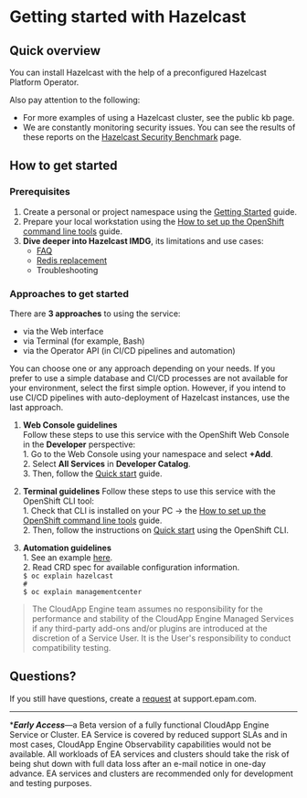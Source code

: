 # Getting started with Hazelcast

## Quick overview
You can install Hazelcast with the help of a preconfigured Hazelcast Platform Operator.

Also pay attention to the following:
- For more examples of using a Hazelcast cluster, see the public kb page.
- We are constantly monitoring security issues. You can see the results of these reports on the [Hazelcast Security Benchmark](https://kb.epam.com/display/EPMPAASPUB/Hazelcast+Security+Benchmark) page.

## How to get started
### Prerequisites
1. Create a personal or project namespace using the [Getting Started](https://kb.epam.com/pages/viewpage.action?spaceKey=EPMPAASPUB&title=Getting+Started) guide.
2. Prepare your local workstation using the [How to set up the OpenShift command line tools](https://kb.epam.com/display/EPMPAASPUB/How+to+set+up+the+OpenShift+command+line+tools) guide.
3. **Dive deeper into Hazelcast IMDG**, its limitations and use cases:
    - [FAQ](https://docs.hazelcast.com/imdg/4.1/faq)
    - [Redis replacement](https://hazelcast.com/use-cases/redis-replacement/)
    - Troubleshooting

### Approaches to get started
There are **3 approaches** to using the service:
- via the Web interface
- via Terminal (for example, Bash)
- via the Operator API (in CI/CD pipelines and automation)

You can choose one or any approach depending on your needs. If you prefer to use a simple database and CI/CD processes are not available for your environment, select the first simple option. However, if you intend to use CI/CD pipelines with auto-deployment of Hazelcast instances, use the last approach.

1. **Web Console guidelines**  
Follow these steps to use this service with the OpenShift Web Console in the **Developer** perspective:  
        1. Go to the Web Console using your namespace and select **+Add**.  
        2. Select **All Services** in **Developer Catalog**.  
        3. Then, follow the [Quick start](https://kb.epam.com/display/EPMPAASPUB/Create+a+Hazelcast+cluster) guide.

2. **Terminal guidelines**
Follow these steps to use this service with the OpenShift CLI tool:  
        1. Check that CLI is installed on your PC → the [How to set up the OpenShift command line tools](https://kb.epam.com/display/EPMPAASPUB/How+to+set+up+the+OpenShift+command+line+tools) guide.  
        2. Then, follow the instructions on [Quick start](https://kb.epam.com/display/EPMPAASPUB/Create+a+Hazelcast+cluster) using the OpenShift CLI.

3. **Automation guidelines**  
        1. See an example [here](https://docs.hazelcast.com/operator/5.2/get-started#step-2-start-the-hazelcast-cluster).    
        2. Read CRD spec for available configuration information.   
<code>$ oc explain hazelcast</code>  
<code>#</code>   
<code>$ oc explain managementcenter</code>

>The CloudApp Engine team assumes no responsibility for the performance and stability of the CloudApp Engine Managed Services if any third-party add-ons and/or plugins are introduced at the discretion of a Service User. It is the User's responsibility to conduct compatibility testing.

## Questions?
If you still have questions, create a [request](https://support.epam.com/ess?id=sc_cat_item_guide&table=sc_cat_item&sys_id=8571a1dc476f5958ed13b2bd436d43d1) at support.epam.com.
***
****Early Access***—a Beta version of a fully functional CloudApp Engine Service or Cluster. EA Service is covered by reduced support SLAs and in most cases, CloudApp Engine Observability capabilities would not be available. All workloads of EA services and clusters should take the risk of being shut down with full data loss after an e-mail notice in one-day advance. EA services and clusters are recommended only for development and testing purposes.
